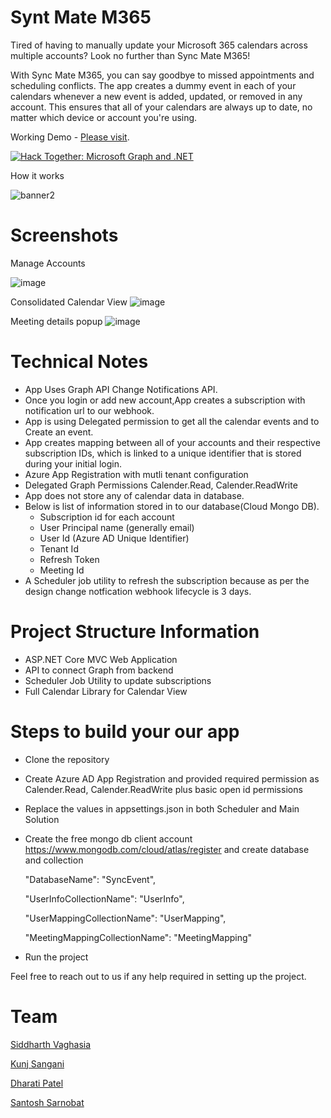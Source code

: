 # Synt Mate M365

Tired of having to manually update your Microsoft 365 calendars across multiple accounts? Look no further than Sync Mate M365!

With Sync Mate M365, you can say goodbye to missed appointments and scheduling conflicts. The app creates a dummy event in each of your calendars whenever a new event is added, updated, or removed in any account. This ensures that all of your calendars are always up to date, no matter which device or account you're using.

Working Demo - [Please visit](https://syncmatem365.azurewebsites.net/). 

[![Hack Together: Microsoft Graph and .NET](https://img.shields.io/badge/Microsoft%20-Hack--Together-orange?style=for-the-badge&logo=microsoft)](https://github.com/microsoft/hack-together)

How it works

![banner2](https://user-images.githubusercontent.com/9557557/224555045-df3f4acf-57ec-41b4-8f8e-3625152660c2.jpeg)


# Screenshots 
Manage Accounts

![image](https://user-images.githubusercontent.com/9557557/224554920-b5f4b703-9e53-458c-8206-fd58e38db921.png)

Consolidated Calendar View
![image](https://user-images.githubusercontent.com/9557557/224554883-749beae4-b9b0-4c2d-9246-0e2c1a42bd83.png)

Meeting details popup
![image](https://user-images.githubusercontent.com/9557557/224554907-38e8b869-fe91-407b-9b0e-e2318587e0fe.png)

# Technical Notes

- App Uses Graph API Change Notifications API.
- Once you login or add new account,App creates a subscription with notification url to our webhook.
- App is using Delegated permission to get all the calendar events and to Create an event.
- App creates mapping between all of your accounts and their respective subscription IDs, which is linked to a unique identifier that is stored during your initial login.
- Azure App Registration with mutli tenant configuration
- Delegated Graph Permissions Calender.Read, Calender.ReadWrite
- App does not store any of calendar data in database.
- Below is list of information stored in to our database(Cloud Mongo DB).
    -    Subscription id for each account
    -    User Principal name (generally email)
    - User Id (Azure AD Unique Identifier)
    - Tenant Id
    - Refresh Token
    - Meeting Id
- A Scheduler job utility to refresh the subscription because as per the design change notfication webhook lifecycle is 3 days.
  
 # Project Structure Information
 - ASP.NET Core MVC Web Application
 - API to connect Graph from backend
 - Scheduler Job Utility to update subscriptions
 - Full Calendar Library for Calendar View

 # Steps to build your our app

 - Clone the repository
 - Create Azure AD App Registration and provided required permission as Calender.Read, Calender.ReadWrite plus basic open id permissions
 - Replace the values in appsettings.json in both Scheduler and Main Solution
 - Create the free mongo db client account https://www.mongodb.com/cloud/atlas/register and create database and collection

    "DatabaseName": "SyncEvent",

    "UserInfoCollectionName": "UserInfo",

    "UserMappingCollectionName": "UserMapping",

    "MeetingMappingCollectionName": "MeetingMapping"
    
- Run the project

Feel free to reach out to us if any help required in setting up the project.
 
# Team

[Siddharth Vaghasia](https://github.com/siddharth-vaghasia)

[Kunj Sangani](https://github.com/kunj-sangani)

[Dharati Patel](https://github.com/dharati1910/)

[Santosh Sarnobat](https://github.com/santoshsarnobat)

